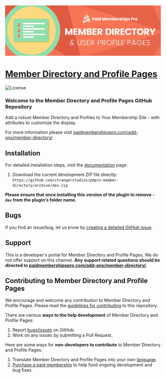 ![](pmpro-member-directory-banner.jpg)

# [Member Directory and Profile Pages](https://www.paidmembershipspro.com/add-ons/member-directory/) #
[comment]: # (Generate badges from shields.io, only works for .org plugins to get other stats etc. We'd have to create our own endpoints for Premium plugins)

![License](https://img.shields.io/badge/license-GPL--2.0%2B-red.svg?style=flat-square)

### Welcome to the Member Directory and Profile Pages GitHub Repository
Add a robust Member Directory and Profiles to Your Membership Site - with attributes to customize the display.

For more information please visit [paidmembershipspro.com/add-ons/member-directory/](https://www.paidmembershipspro.com/add-ons/member-directory/)

## Installation ##
For detailed installation steps, visit the [documentation](https://www.paidmembershipspro.com/add-ons/member-directory/) page.

1. Download the current development ZIP file directly: `https://github.com/strangerstudios/pmpro-member-directory/archive/dev.zip`

**Please ensure that once installing this version of the plugin to remove `-dev` from the plugin's folder name.**

## Bugs ##
If you find an issue/bug, let us know by [creating a detailed GitHub issue](https://github.com/strangerstudios/pmpro-member-directory/issues/new).

## Support ##
This is a developer's portal for Member Directory and Profile Pages. We do not offer support on this channel. **Any support related questions should be directed to [paidmembershipspro.com/add-ons/member-directory/](https://www.paidmembershipspro.com/add-ons/member-directory/).**

## Contributing to Member Directory and Profile Pages ##
We encourage and welcome any contribution to Member Directory and Profile Pages. Please read the [guidelines for contributing](https://github.com/strangerstudios/paid-memberships-pro/blob/dev/.github/CONTRIBUTING.md) to this repository.

There are various **ways to the help development** of Member Directory and Profile Pages:

1. Report [bugs/issues](https://github.com/strangerstudios/pmpro-member-directory/issues/new) on GitHub.
2. Work on any issues by submitting a Pull Request.

Here are some ways for **non-developers to contribute** to Member Directory and Profile Pages:

1. Translate Member Directory and Profile Pages into your own [language](https://www.paidmembershipspro.com/paid-memberships-pro-in-your-language/).
2. [Purchase a paid membership](https://paidmembershipspro.com/pricing) to help fund ongoing development and bug fixes.

